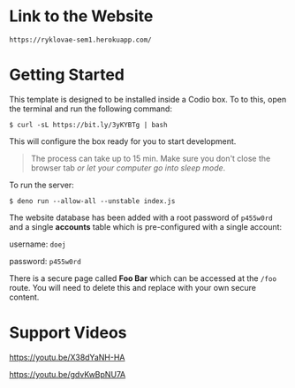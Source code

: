 # Link to the Website

```
https://ryklovae-sem1.herokuapp.com/
```

# Getting Started

This template is designed to be installed inside a Codio box. To to this, open the terminal and run the following command:

```
$ curl -sL https://bit.ly/3yKYBTg | bash
```

This will configure the box ready for you to start development.

> The process can take up to 15 min. Make sure you don't close the browser tab _or let your computer go into sleep mode_.

To run the server:

```shell
$ deno run --allow-all --unstable index.js
```

The website database has been added with a root password of `p455w0rd` and a single **accounts** table which is pre-configured with a single account:

username: `doej`

password: `p455w0rd`

There is a secure page called **Foo Bar** which can be accessed at the `/foo` route. You will need to delete this and replace with your own secure content.

# Support Videos

https://youtu.be/X38dYaNH-HA

https://youtu.be/gdvKwBpNU7A
